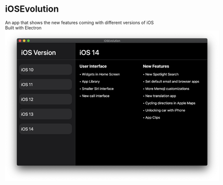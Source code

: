 # iOSEvolution
 
An app that shows the new features coming with different versions of iOS<br>
Built with Electron<br>
<img src="https://raw.githubusercontent.com/baranonen/iosevolution/master/media/screenshot.png?token=AJXBXQ4ATNJVIBPZ5VFOS2S7C5N6W" style="max-width:700px"/>